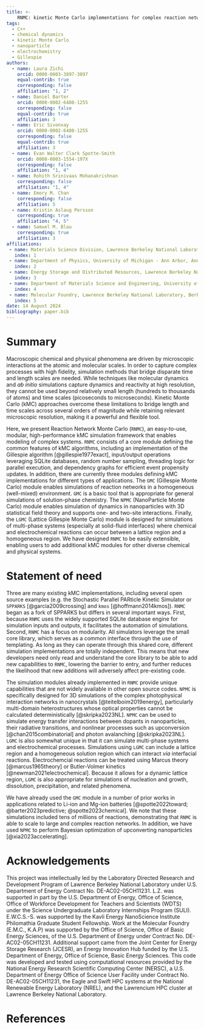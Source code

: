 ```yaml
---
title: >-
    RNMC: kinetic Monte Carlo implementations for complex reaction networks
tags:
  - C++
  - chemical dynamics
  - kinetic Monte Carlo
  - nanoparticle
  - electrochemistry
  - Gillespie
authors:
  - name: Laura Zichi
    orcid: 0000-0003-3897-3097
    equal-contrib: true
    corresponding: false
    affiliation: "1, 2"
  - name: Daniel Barter
    orcid: 0000-0002-6408-1255
    corresponding: false
    equal-contrib: true
    affiliation: 3
  - name: Eric Sivonxay
    orcid: 0000-0002-6408-1255
    corresponding: false
    equal-contrib: true
    affiliation: 3
  - name: Evan Walter Clark Spotte-Smith
    orcid: 0000-0003-1554-197X
    corresponding: false  
    affiliation: "1, 4"
  - name: Rohith Srinivaas Mohanakrishnan
    corresponding: false  
    affiliation: "1, 4"
  - name: Emory M. Chan
    corresponding: false
    affiliation: 5
  - name: Kristin Aslaug Persson
    corresponding: true  
    affiliation: "4, 5"
  - name: Samuel M. Blau
    corresponding: true  
    affiliation: 3
affiliations:
 - name: Materials Science Division, Lawrence Berkeley National Laboratory, Berkeley, CA, USA 94720
   index: 1
 - name: Department of Physics, University of Michigan - Ann Arbor, Ann Arbor, MI, USA 48109
   index: 2
 - name: Energy Storage and Distributed Resources, Lawrence Berkeley National Laboratory, Berkeley, CA USA 94720
   index: 3
 - name: Department of Materials Science and Engineering, University of California - Berkeley, CA, USA 94720
   index: 4
 - name: Molecular Foundry, Lawrence Berkeley National Laboratory, Berkeley, CA, USA 94720
   index: 5
date: 14 August 2024
bibliography: paper.bib
---
```


# Summary
Macroscopic chemical and physical phenomena are driven by microscopic interactions at the atomic and molecular scales.
In order to capture complex processes with high fidelity, simulation methods that bridge disparate time and length scales are needed.
While techniques like molecular dynamics and *ab initio* simulations capture dynamics and reactivity at high resolution, they cannot be used beyond relatively small length (hundreds to thousands of atoms) and time scales (picoseconds to microseconds).
Kinetic Monte Carlo (kMC) approaches overcome these limitations to bridge length and time scales across several orders of magnitude while retaining relevant microscopic resolution, making it a powerful and flexible tool.

Here, we present Reaction Network Monte Carlo (`RNMC`), an easy-to-use, modular, high-performance kMC simulation framework that enables modeling of complex systems.
`RNMC` consists of a core module defining the common features of kMC algorithms, including an implementation of the Gillespie algorithm [@gillespie1977exact], input/output operations leveraging SQLite databases, random number sampling, threading logic for parallel execution, and dependency graphs for efficient event propensity updates.
In addition, there are currently three modules defining kMC implementations for different types of applications.
The `GMC` (Gillespie Monte Carlo) module enables simulations of reaction networks in a homogeneous (well-mixed) environment.
`GMC` is a basic tool that is appropriate for general simulations of solution-phase chemistry.
The `NPMC` (NanoParticle Monte Carlo) module enables simulation of dynamics in nanoparticles with 3D statistical field theory and supports one- and two-site interactions.
Finally, the `LGMC` (Lattice Gillespie Monte Carlo) module is designed for simulations of multi-phase systems (especially at solid-fluid interfaces) where chemical and electrochemical reactions can occur between a lattice region and a homogeneous region.
We have designed `RNMC` to be easily extensible, enabling users to add additional kMC modules for other diverse chemical and physical systems.

# Statement of need

Three are many existing kMC implementations, including several open source examples (e.g. the Stochastic Parallel PARticle Kinetic Simulator or `SPPARKS` [@garcia2009crossing] and `kmos` [@hoffmann2014kmos]).
`RNMC` began as a fork of SPPARKS but differs in several important ways.
First, because `RNMC` uses the widely supported SQLite database engine for simulation inputs and outputs, it facilitates the automation of simulations.
Second, `RNMC` has a focus on modularity.
All simulators leverage the small core library, which serves as a common interface through the use of templating.
As long as they can operate through this shared core, different simulation implementations are totally independent.
This means that new developers need only read and understand the core library to be able to add new capabilities to `RNMC`, lowering the barrier to entry, and further reduces the likelihood that new additions will adversely affect pre-existing code.

The simulation modules already implemented in `RNMC` provide unique capabilities that are not widely available in other open source codes.
`NPMC` is specifically designed for 3D simulations of the complex photophysical interaction networks in nanocrystals [@teitelboim2019energy], particularly multi-domain heterostructures whose optical properties cannot be calculated deterministically [@skripka2023NL].
`NPMC` can be used to simulate energy transfer interactions between dopants in nanoparticles, their radiative transitions, and nonlinear processes such as upconversion [@chan2015combinatorial] and photon avalanching [@skripka2023NL].
`LGMC` is also somewhat unique in that it can simulate multi-phase systems and electrochemical processes.
Simulations using `LGMC` can include a lattice region and a homogeneous solution region which can interact *via* interfacial reactions.
Electrochemcial reactions can be treated using Marcus theory [@marcus1965theory] or Butler-Volmer kinetics [@newman2021electrochemical].
Because it allows for a dynamic lattice region, `LGMC` is also appropriate for simulations of nucleation and growth, dissolution, precipitation, and related phenomena.

We have already used the `GMC` module in a number of prior works in applications related to Li-ion and Mg-ion batteries [@spotte2022toward; @barter2023predictive; @spotte2023chemical]. We note that these simulations included tens of millions of reactions, demonstrating that `RNMC` is able to scale to large and complex reaction networks. In addition, we have used `NPMC` to perform Bayesian optimization of upconverting nanoparticles [@xia2023accelerating].

# Acknowledgements

This project was intellectually led by the Laboratory Directed Research and Development Program of Lawrence Berkeley National Laboratory under U.S. Department of Energy Contract No. DE-AC02-05CH11231.
L.Z. was supported in part by the U.S. Department of Energy, Office of Science, Office of Workforce Development for Teachers and Scientists (WDTS) under the Science Undergraduate Laboratory Internships Program (SULI).
E.W.C.S.-S. was supported by the Kavli Energy NanoScience Institute Philomathia Graduate Student Fellowship.
Work at the Molecular Foundry (E.M.C., K.A.P) was supported by the Office of Science, Office of Basic Energy Sciences, of the U.S. Department of Energy under Contract No. DE-AC02-05CH11231.
Additional support came from the Joint Center for Energy Storage Research (JCESR), an Energy Innovation Hub funded by the U.S. Department of Energy, Office of Science, Basic Energy Sciences.
This code was developed and tested using computational resources provided by the National Energy Research Scientific Computing Center (NERSC), a U.S. Department of Energy Office of Science User Facility under Contract No. DE-AC02-05CH11231, the Eagle and Swift HPC systems at the National Renewable Energy Laboratory (NREL), and the Lawrencium HPC cluster at Lawrence Berkeley National Laboratory.

# References

